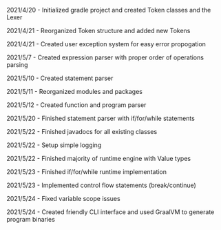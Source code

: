 2021/4/20 - Initialized gradle project and created Token classes and the Lexer

2021/4/21 - Reorganized Token structure and added new Tokens

2021/4/21 - Created user exception system for easy error propogation

2021/5/7 - Created expression parser with proper order of operations parsing

2021/5/10 - Created statement parser

2021/5/11 - Reorganized modules and packages

2021/5/12 - Created function and program parser

2021/5/20 - Finished statement parser with if/for/while statements

2021/5/22 - Finished javadocs for all existing classes

2021/5/22 - Setup simple logging

2021/5/22 - Finished majority of runtime engine with Value types

2021/5/23 - Finished if/for/while runtime implementation

2021/5/23 - Implemented control flow statements (break/continue)

2021/5/24 - Fixed variable scope issues

2021/5/24 - Created friendly CLI interface and used GraalVM to generate program binaries

